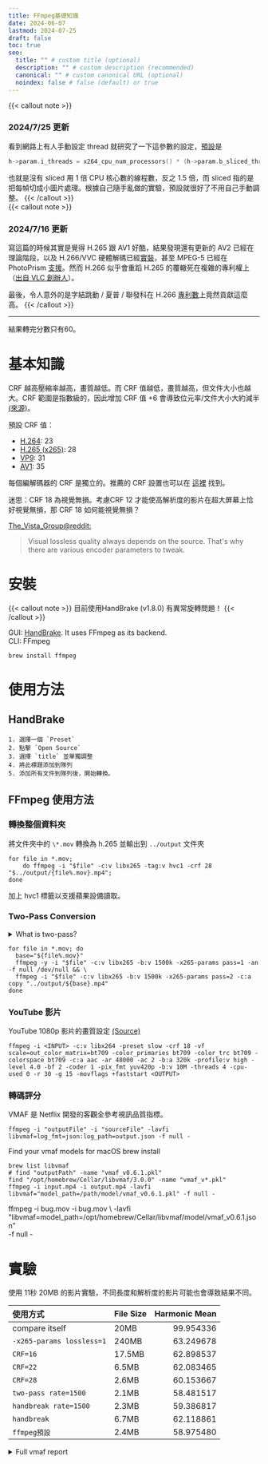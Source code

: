 ```yaml
---
title: FFmpeg基礎知識
date: 2024-06-07
lastmod: 2024-07-25
draft: false
toc: true
seo:
  title: "" # custom title (optional)
  description: "" # custom description (recommended)
  canonical: "" # custom canonical URL (optional)
  noindex: false # false (default) or true
---
```


{{< callout note >}}
<h3>2024/7/25 更新</h3>

看到網路上有人手動設定 thread 就研究了一下這參數的設定，[預設](https://obsproject.com/forum/threads/can-you-please-explain-x264-option-threads.76917/)是
```C
h->param.i_threads = x264_cpu_num_processors() * (h->param.b_sliced_threads?2:3)/2;
```
也就是沒有 sliced 用 1 倍 CPU 核心數的線程數，反之 1.5 倍，而 sliced 指的是把每幀切成小圖片處理。根據自己隨手亂做的實驗，預設就很好了不用自己手動調整。
{{< /callout >}}  
{{< callout note >}}
<h3>2024/7/16 更新</h3>

寫這篇的時候其實是覺得 H.265 跟 AV1 好酷，結果發現還有更新的 AV2 已經在理論階段，以及 H.266/VVC 硬體解碼已經[實裝](https://www.techpowerup.com/review/intel-lunar-lake-technical-deep-dive/5.html)，甚至 MPEG-5 已經在 PhotoPrism [支援](https://github.com/photoprism/photoprism/issues/4314)。然而 H.266 似乎會重蹈 H.265 的覆轍死在複雜的專利權上（[出自 VLC 創辦人](https://www.youtube.com/watch?v=6xUhpZXPbBM)）。

最後，令人意外的是字結跳動 / 夏普 / 聯發科在 H.266 [專利數](https://www.chttl.com.tw/_news/n_tech07.html)上竟然貢獻這麼高。
{{< /callout >}}  

---


結果轉完分數只有60。



# 基本知識
CRF 越高壓縮率越高，畫質越低。而 CRF 值越低，畫質越高，但文件大小也越大。CRF 範圍是指數級的，因此增加 CRF 值 +6 會導致位元率/文件大小大約減半 [(來源)](https://trac.ffmpeg.org/wiki/Encode/H.264)。

預設 CRF 值：

- [H.264](https://trac.ffmpeg.org/wiki/Encode/H.264): 23
- [H.265 (x265)](https://trac.ffmpeg.org/wiki/Encode/H.265): 28
- [VP9](https://trac.ffmpeg.org/wiki/Encode/VP9): 31
- [AV1](https://trac.ffmpeg.org/wiki/Encode/AV1): 35

每個編解碼器的 CRF 是獨立的。推薦的 CRF 設置也可以在 [這裡](https://handbrake.fr/docs/en/1.7.0/workflow/adjust-quality.html) 找到。

迷思：CRF 18 為視覺無損。考慮CRF 12 才能使高解析度的影片在超大屏幕上恰好視覺無損，那 CRF 18 如何能視覺無損？

[The_Vista_Group@reddit:](https://www.reddit.com/r/ffmpeg/comments/jc88v3/what_crf_is_visual_lossless_for_4k/)  
> Visual lossless quality always depends on the source. That's why there are various encoder parameters to tweak.

# 安裝
{{< callout note >}}
目前使用HandBrake (v1.8.0) 有異常旋轉問題！
{{< /callout >}}

GUI: [HandBrake](https://handbrake.fr/downloads.php). It uses FFmpeg as its backend.  
CLI: FFmpeg

```
brew install ffmpeg
```

# 使用方法
## HandBrake

    1. 選擇一個 `Preset`
    2. 點擊 `Open Source`
    3. 選擇 `title` 並單獨調整
    4. 將此標題添加到隊列
    5. 添加所有文件到隊列後，開始轉換。

## FFmpeg 使用方法

### 轉換整個資料夾

將文件夾中的 `\*.mov` 轉換為 h.265 並輸出到 `../output` 文件夾


```
for file in *.mov;
    do ffmpeg -i "$file" -c:v libx265 -tag:v hvc1 -crf 28 "$../output/{file%.mov}.mp4";
done
```

加上 hvc1 標籤以支援蘋果設備讀取。

### Two-Pass Conversion

<details>
	<summary>What is two-pass?</summary>

[Source](https://www.pcdvd.com.tw/printthread.php?t=1109930&page=2&pp=10)
>我昨天研究了一下，根據國外論壇的討論，發現 multi-pass 並非是用來增強畫質，而是用來控制流量而已。
>
>簡單地說，如果用 CRF（恒定質量）壓出一個 1GB 的影片，再用 2-pass 壓出同樣大小的影片，兩者畫質是幾乎沒有分別的。2-pass 畫質比較好是指和 CBR、ABR 的比較。如果沒有需要精確的流量控制，事實上並不需要用 multi-pass。而 pass 越多次，會越接近設定的流量。

</details>

```
for file in *.mov; do
  base="${file%.mov}"
  ffmpeg -y -i "$file" -c:v libx265 -b:v 1500k -x265-params pass=1 -an -f null /dev/null && \
  ffmpeg -i "$file" -c:v libx265 -b:v 1500k -x265-params pass=2 -c:a copy "../output/${base}.mp4"
done
```

### YouTube 影片

YouTube 1080p 影片的畫質設定 [(Source)](https://www.reddit.com/r/ffmpeg/comments/r1qwyy/best_streaming_settings_for_youtube/)

```
ffmpeg -i <INPUT> -c:v libx264 -preset slow -crf 18 -vf scale=out_color_matrix=bt709 -color_primaries bt709 -color_trc bt709 -colorspace bt709 -c:a aac -ar 48000 -ac 2 -b:a 320k -profile:v high -level 4.0 -bf 2 -coder 1 -pix_fmt yuv420p -b:v 10M -threads 4 -cpu-used 0 -r 30 -g 15 -movflags +faststart <OUTPUT>
```

### 轉碼評分  

VMAF 是 Netflix 開發的客觀全參考視訊品質指標。

```
ffmpeg -i "outputFile" -i "sourceFile" -lavfi libvmaf=log_fmt=json:log_path=output.json -f null -
```

Find your vmaf models for macOS brew install

```
brew list libvmaf
# find "outputPath" -name "vmaf_v0.6.1.pkl"
find "/opt/homebrew/Cellar/libvmaf/3.0.0" -name "vmaf_v*.pkl"
ffmpeg -i input.mp4 -i output.mp4 -lavfi libvmaf="model_path=/path/model/vmaf_v0.6.1.pkl" -f null -
```

ffmpeg -i bug.mov -i bug.mov \ 
    -lavfi "libvmaf=model_path=/opt/homebrew/Cellar/libvmaf/model/vmaf_v0.6.1.json" \
    -f null -

# 實驗

使用 11秒 20MB 的影片實驗，不同長度和解析度的影片可能也會導致結果不同。


| 使用方式                  | File Size |   Harmonic Mean |
|:------------------------|:-----------|----------------:|
| compare itself           | 20MB      |       99.954336 |
| `-x265-params lossless=1`| 240MB     |       63.249678 |
| `CRF=16`                 | 17.5MB    |       62.898537 |
| `CRF=22`                 | 6.5MB     |       62.083465 |
| `CRF=28`                 | 2.6MB     |       60.153667 |
| `two-pass rate=1500`     | 2.1MB     |       58.481517 |
| `handbreak rate=1500`    | 2.3MB     |       59.386817 |
| `handbreak`              | 6.7MB     |       62.118861 |
| `ffmpeg預設`              | 2.4MB     |       58.975480 |




<details>
  <summary>Full vmaf report</summary>

compare itself  
"vmaf": {  
"min": 97.427842,  
"max": 100.000000,  
"mean": 99.954852,  
"harmonic_mean": 99.954336  
}

使用 `-x265-params lossless=1`  
"vmaf": {  
"min": 0.000000,  
"max": 100.000000,  
"mean": 92.043819,  
"harmonic_mean": 63.249678  
}

使用 `crf=16`:  
"vmaf": {  
"min": 0.000000,  
"max": 100.000000,  
"mean": 91.293176,  
"harmonic_mean": 62.898537  
}

使用 `crf=22`:  
"vmaf": {  
"min": 0.000000,  
"max": 100.000000,  
"mean": 89.517049,  
"harmonic_mean": 62.083465  
}

使用 `crf=28`:  
"vmaf": {  
"min": 0.000000,  
"max": 100.000000,  
"mean": 85.081152,  
"harmonic_mean": 60.153667  
}

使用 `two-pass rate=1500`:  
"vmaf": {  
"min": 0.000000,  
"max": 99.919186,  
"mean": 81.759161,  
"harmonic_mean": 58.481517  
}

使用 `handbreak rate=1500`:  
"vmaf": {  
"min": 0.000000,  
"max": 100.000000,  
"mean": 83.455953,  
"harmonic_mean": 59.386817  
}

使用 `handbreak`:  
"vmaf": {  
"min": 0.000000,  
"max": 100.000000,  
"mean": 89.575997,  
"harmonic_mean": 62.118861  
}

使用 `ffmpeg預設`:  
"vmaf": {  
"min": 0.000000,  
"max": 100.000000,  
"mean": 82.775001,  
"harmonic_mean": 58.975480  
}
</details>

